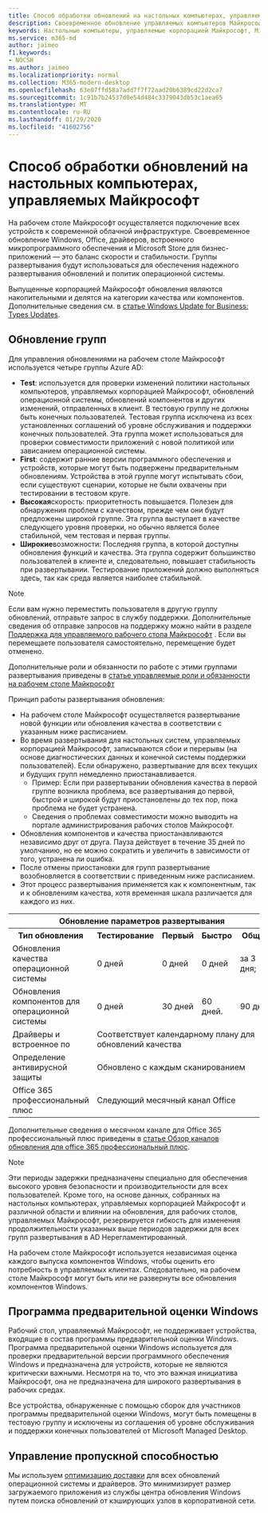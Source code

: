 ```yaml
---
title: Способ обработки обновлений на настольных компьютерах, управляемых Майкрософт
description: Своевременное обновление управляемых компьютеров Майкрософт — это баланс скорости и стабильности.
keywords: Настольные компьютеры, управляемые корпорацией Майкрософт, Microsoft 365, служба, документация
ms.service: m365-md
author: jaimeo
f1.keywords:
- NOCSH
ms.author: jaimeo
ms.localizationpriority: normal
ms.collection: M365-modern-desktop
ms.openlocfilehash: 63e07ffd58a7add7f7f72aad20b6389cd22d2ca7
ms.sourcegitcommit: 1c91b7b24537d0e54d484c3379043db53c1aea65
ms.translationtype: MT
ms.contentlocale: ru-RU
ms.lasthandoff: 01/29/2020
ms.locfileid: "41602756"
---
```

# <a name="how-updates-are-handled-in-microsoft-managed-desktop"></a>Способ обработки обновлений на настольных компьютерах, управляемых Майкрософт


<!--This topic is the target for a "Learn more" link in the Admin Portal (aka.ms/update-rings); do not delete.-->

<!--Update management -->

На рабочем столе Майкрософт осуществляется подключение всех устройств к современной облачной инфраструктуре. Своевременное обновление Windows, Office, драйверов, встроенного микропрограммного обеспечения и Microsoft Store для бизнес-приложений — это баланс скорости и стабильности. Группы развертывания будут использоваться для обеспечения надежного развертывания обновлений и политик операционной системы. 

Выпущенные корпорацией Майкрософт обновления являются накопительными и делятся на категории качества или компонентов.
Дополнительные сведения см. в [статье Windows Update for Business: Types Updates](https://docs.microsoft.com/windows/deployment/update/waas-manage-updates-wufb#update-types). 

## <a name="update-groups"></a>Обновление групп

Для управления обновлениями на рабочем столе Майкрософт используется четыре группы Azure AD:

- **Test**: используется для проверки изменений политики настольных компьютеров, управляемых корпорацией Майкрософт, обновлений операционной системы, обновлений компонентов и других изменений, отправленных в клиент. В тестовую группу не должны быть конечных пользователей. Тестовая группа исключена из всех установленных соглашений об уровне обслуживания и поддержки конечных пользователей. Эта группа может использоваться для проверки совместимости приложений с новой политикой или зависанием операционной системы.  
- **First**: содержит ранние версии программного обеспечения и устройств, которые могут быть подвержены предварительным обновлениям. Устройства в этой группе могут испытывать сбои, если существуют сценарии, которые не были охвачены при тестировании в тестовом круге.
- **Высокая**скорость: приоритетность повышается. Полезен для обнаружения проблем с качеством, прежде чем они будут предложены широкой группе. Эта группа выступает в качестве следующего уровня проверки, но обычно является более стабильной, чем тестовая и первая группы. 
- **Широкие**возможности: Последняя группа, в которой доступны обновления функций и качества. Эта группа содержит большинство пользователей в клиенте и, следовательно, повышает стабильность при развертывании. Тестирование приложений должно выполняться здесь, так как среда является наиболее стабильной. 

> [!NOTE]
> Если вам нужно переместить пользователя в другую группу обновлений, отправьте запрос в службу поддержки. Дополнительные сведения об отправке запросов на поддержку можно найти в разделе [Поддержка для управляемого рабочего стола Майкрософт](support.md) . Если вы перемещаете пользователя самостоятельно, перемещение будет отменено.

Дополнительные роли и обязанности по работе с этими группами развертывания приведены в [статье управляемые роли и обязанности на рабочем столе Майкрософт](../intro/roles-and-responsibilities.md)

Принцип работы развертывания обновления:
- На рабочем столе Майкрософт осуществляется развертывание новой функции или обновления качества в соответствии с указанным ниже расписанием.
- Во время развертывания для настольных систем, управляемых корпорацией Майкрософт, записываются сбои и перерывы (на основе диагностических данных и конечной системы поддержки пользователей). Если обнаружено, развертывание для всех текущих и будущих групп немедленно приостанавливается.
    - Пример: Если при развертывании обновления качества в первой группе возникла проблема, все развертывания до первой, быстрой и широкой будут приостановлены до тех пор, пока проблема не будет устранена.
    - Сведения о проблемах совместимости можно выводить на портале администрирования рабочих столов Майкрософт.
- Обновления компонентов и качества приостанавливаются независимо друг от друга. Пауза действует в течение 35 дней по умолчанию, но ее можно сократить и увеличить в зависимости от того, устранена ли ошибка.
- После отмены приостановки для групп развертывание возобновляется в соответствии с приведенным ниже расписанием.
- Этот процесс развертывания применяется как к компонентным, так и к обновлениям качества, хотя временная шкала различается для каждого из них.




<table>
<tr><th colspan="5">Обновление параметров развертывания</th></tr>
<tr><th>Тип обновления</th><th>Тестирование</th><th>Первый</th><th>Быстро</th><th>Общие</th></tr>
<tr><td>Обновления качества операционной системы</td><td>0 дней</td><td>0 дней</td><td>0 дней</td><td>за 3 дня;</td></tr>
<tr><td>Обновления компонентов для операционной системы</td><td>0 дней</td><td>30 дней</td><td>60 дней.</td><td>90 дней</td></tr>
<tr><td>Драйверы и встроенное по</td><td colspan="4">Соответствует календарному плану для обновлений качества</td></tr>
<tr><td>Определение антивирусной защиты</td><td colspan="4">Обновлено с каждым сканированием</td></tr>
<tr><td>Office 365 профессиональный плюс</td><td colspan="4">Следующий месячный канал Office
</table>

Дополнительные сведения о месячном канале для Office 365 профессиональный плюс приведены в [статье Обзор каналов обновления для office 365 профессиональный плюс](https://docs.microsoft.com/deployoffice/overview-of-update-channels-for-office-365-proplus).

>[!NOTE]
>Эти периоды задержки предназначены специально для обеспечения высокого уровня безопасности и производительности для всех пользователей. Кроме того, на основе данных, собранных на настольных компьютерах, управляемых корпорацией Майкрософт и различной области и влиянии на обновления, для рабочих столов, управляемых Майкрософт, резервируется гибкость для изменения продолжительности указанных выше периодов задержки для всех групп развертывания в AD Нерегламентированный.
>
>На рабочем столе Майкрософт используется независимая оценка каждого выпуска компонентов Windows, чтобы оценить его потребность в управляемых клиентах. Следовательно, на рабочем столе Майкрософт могут быть или не развернуты все обновления компонентов Windows. 

## <a name="windows-insider-program"></a>Программа предварительной оценки Windows

Рабочий стол, управляемый Майкрософт, не поддерживает устройства, входящие в состав программы предварительной оценки Windows. Программа предварительной оценки Windows используется для проверки предварительной версии программного обеспечения Windows и предназначена для устройств, которые не являются критически важными. Несмотря на то, что это важная инициатива Майкрософт, она не предназначена для широкого развертывания в рабочих средах. 

Все устройства, обнаруженные с помощью сборок для участников программы предварительной оценки Windows, могут быть помещены в тестовую группу и исключены из соглашения об уровне обслуживания и поддержки конечных пользователей от Microsoft Managed Desktop.

## <a name="bandwidth-management"></a>Управление пропускной способностью

Мы используем [оптимизацию доставки](https://docs.microsoft.com/windows/deployment/update/waas-delivery-optimization) для всех обновлений операционной системы и драйверов. Это минимизирует размер загружаемого приложения из службы центра обновления Windows путем поиска обновлений от кэширующих узлов в корпоративной сети.


